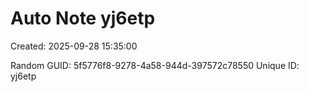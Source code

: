 ﻿# Auto Note yj6etp
Created: 2025-09-28 15:35:00

Random GUID: 5f5776f8-9278-4a58-944d-397572c78550
Unique ID: yj6etp
